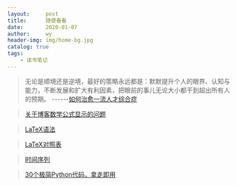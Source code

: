 ```yaml
---
layout:     post
title:      随便看看
date:       2020-01-07
author:     wy
header-img: img/home-bg.jpg
catalog: true
tags:
    - 读书笔记
---
```

> 无论是顺境还是逆境，最好的策略永远都是：默默提升个人的眼界、认知与能力，不断发展和扩大有利因素，把眼前的事儿无论大小都干到超出所有人的预期。
------[如何治愈一流人才综合症](http://guoze.me/how-to-save-best-talent.html)

> [关于博客数学公式显示的问题](https://zhuanlan.zhihu.com/p/36302775)

> [LaTeX语法](https://juejin.im/post/5a6721bd518825733201c4a2)

> [LaTeX对照表](https://github.com/mk43/BlogResource/blob/master/LaTex/LATEX%E6%95%B0%E5%AD%A6%E7%AC%A6%E5%8F%B7%E8%A1%A8.pdf)

> [时间序列](https://www.kaggle.com/c/favorita-grocery-sales-forecasting/discussion/47582)

> [30个极简Python代码，拿走即用](https://mp.weixin.qq.com/s/HF4dkvWiDtWfZGFvKrmF8w)